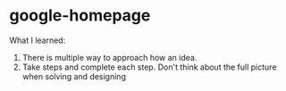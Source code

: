 # google-homepage

What I learned: 

1) There is multiple way to approach how an idea.
2) Take steps and complete each step. Don't think about the full picture when solving and designing
